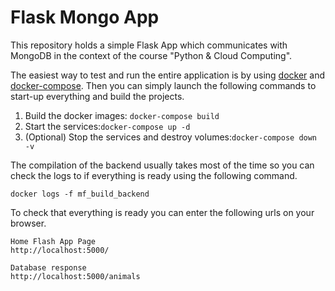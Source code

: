 # Flask Mongo App
This repository holds a simple Flask App which communicates with MongoDB in the context of the course "Python & Cloud Computing".

The easiest way to test and run the entire application is by using
[docker](https://docs.docker.com/engine/install/) and
[docker-compose](https://docs.docker.com/compose/install/). Then you can
simply launch the following commands to start-up everything and build the
projects.

1. Build the docker images: `docker-compose build`
2. Start the services:`docker-compose up -d`
3. (Optional) Stop the services and destroy volumes:`docker-compose down -v`

The compilation of the backend usually takes most of the time so you can
check the logs to if everything is ready using the following command.
```
docker logs -f mf_build_backend
```
To check that everything is ready you can enter the following urls
on your browser.
```
Home Flash App Page
http://localhost:5000/ 
  
Database response 
http://localhost:5000/animals
```
